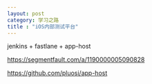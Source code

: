 ```yaml
---
layout: post
category: 学习之路
title : "iOS内部测试平台"
---
```


 jenkins + fastlane + app-host



https://segmentfault.com/a/1190000005090828



https://github.com/pluosi/app-host